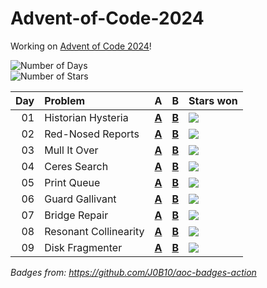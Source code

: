 # Advent-of-Code-2024

Working on [Advent of Code 2024](https://adventofcode.com/2024/)!

![Number of Days](https://img.shields.io/badge/days%20completed-9-red)  
![Number of Stars](https://img.shields.io/badge/stars%20⭐-18-yellow)

| Day | Problem               | A                     | B                     | Stars won                                            |
|----:|:----------------------|:----------------------|:----------------------|:-----------------------------------------------------|
|  01 | Historian Hysteria    | [**A**](01/a/main.go) | [**B**](01/b/main.go) | ![](https://img.shields.io/badge/stars%20⭐-2-yellow) |
|  02 | Red-Nosed Reports     | [**A**](02/a/main.go) | [**B**](02/b/main.go) | ![](https://img.shields.io/badge/stars%20⭐-2-yellow) |
|  03 | Mull It Over          | [**A**](03/a/main.go) | [**B**](03/b/main.go) | ![](https://img.shields.io/badge/stars%20⭐-2-yellow) |
|  04 | Ceres Search          | [**A**](04/a/main.go) | [**B**](04/b/main.go) | ![](https://img.shields.io/badge/stars%20⭐-2-yellow) |
|  05 | Print Queue           | [**A**](05/a/main.go) | [**B**](05/b/main.go) | ![](https://img.shields.io/badge/stars%20⭐-2-yellow) |
|  06 | Guard Gallivant       | [**A**](06/a/main.go) | [**B**](06/b/main.go) | ![](https://img.shields.io/badge/stars%20⭐-2-yellow) |
|  07 | Bridge Repair         | [**A**](07/a/main.go) | [**B**](07/b/main.go) | ![](https://img.shields.io/badge/stars%20⭐-2-yellow) |
|  08 | Resonant Collinearity | [**A**](08/a/main.go) | [**B**](08/b/main.go) | ![](https://img.shields.io/badge/stars%20⭐-2-yellow) |
|  09 | Disk Fragmenter       | [**A**](09/a/main.go) | [**B**](09/b/main.go) | ![](https://img.shields.io/badge/stars%20⭐-2-yellow) |

*Badges from: https://github.com/J0B10/aoc-badges-action*
